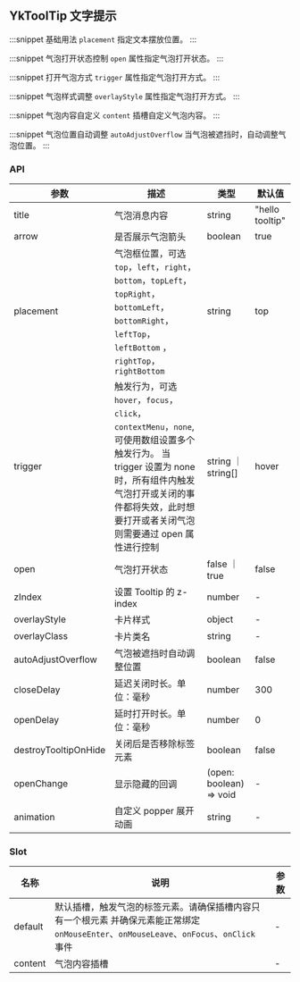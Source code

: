 ## YkToolTip 文字提示

:::snippet
基础用法
`placement` 指定文本摆放位置。
<TooltipDefault/>
:::

:::snippet
气泡打开状态控制
`open` 属性指定气泡打开状态。
<TooltipOpen/>
:::

:::snippet
打开气泡方式
`trigger` 属性指定气泡打开方式。
<TooltipTrigger/>
:::

:::snippet
气泡样式调整
`overlayStyle` 属性指定气泡打开方式。
<TooltipStyle/>
:::

:::snippet
气泡内容自定义
`content` 插槽自定义气泡内容。
<TooltipSlot/>
:::

:::snippet
气泡位置自动调整
`autoAdjustOverflow` 当气泡被遮挡时，自动调整气泡位置。
<TooltipPosition/>
:::

### API

| 参数                 | 描述                                                                                                                                                                                                                      | 类型                    | 默认值          |
| -------------------- | ------------------------------------------------------------------------------------------------------------------------------------------------------------------------------------------------------------------------- | ----------------------- | --------------- |
| title                | 气泡消息内容                                                                                                                                                                                                              | string                  | "hello tooltip" |
| arrow                | 是否展示气泡箭头                                                                                                                                                                                                          | boolean                 | true            |
| placement            | 气泡框位置，可选 `top`，`left`，`right`，`bottom`，`topLeft`，`topRight`，`bottomLeft`，`bottomRight`，`leftTop`，`leftBottom` ，`rightTop`，`rightBottom`                                                                | string                  | top             |
| trigger              | 触发行为，可选 `hover`，`focus`，`click`，`contextMenu`，`none`, 可使用数组设置多个触发行为。 当 trigger 设置为 none 时，所有组件内触发气泡打开或关闭的事件都将失效，此时想要打开或者关闭气泡则需要通过 open 属性进行控制 | string ｜ string[]      | hover           |
| open                 | 气泡打开状态                                                                                                                                                                                                              | false ｜ true           | false           |
| zIndex               | 设置 Tooltip 的 z-index                                                                                                                                                                                                   | number                  | -               |
| overlayStyle         | 卡片样式                                                                                                                                                                                                                  | object                  | -               |
| overlayClass         | 卡片类名                                                                                                                                                                                                                  | string                  | -               |
| autoAdjustOverflow   | 气泡被遮挡时自动调整位置                                                                                                                                                                                                  | boolean                 | false           |
| closeDelay           | 延迟关闭时长。单位：毫秒                                                                                                                                                                                                  | number                  | 300             |
| openDelay            | 延时打开时长。单位：毫秒                                                                                                                                                                                                  | number                  | 0               |
| destroyTooltipOnHide | 关闭后是否移除标签元素                                                                                                                                                                                                    | boolean                 | false           |
| openChange           | 显示隐藏的回调                                                                                                                                                                                                            | (open: boolean) => void | -               |
| animation            | 自定义 popper 展开动画                                                                                                                                                                                                    | string                  | -               |

### Slot

| 名称    | 说明                                                                                                                                      | 参数 |
| ------- | ----------------------------------------------------------------------------------------------------------------------------------------- | ---- |
| default | 默认插槽，触发气泡的标签元素。请确保插槽内容只有一个根元素 并确保元素能正常绑定 `onMouseEnter`、`onMouseLeave`、`onFocus`、`onClick` 事件 | -    |
| content | 气泡内容插槽                                                                                                                              | -    |
